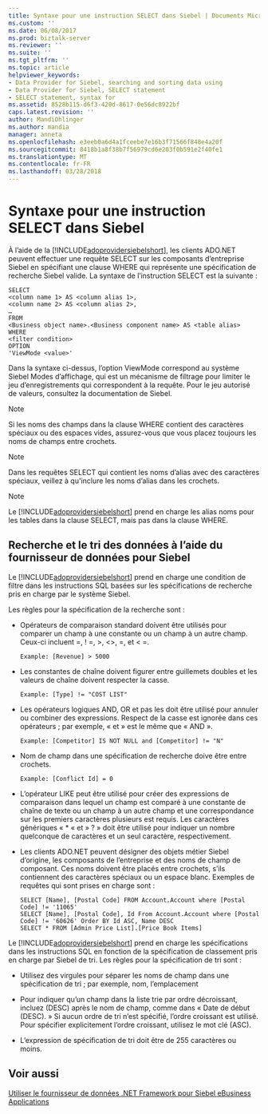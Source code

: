 ```yaml
---
title: Syntaxe pour une instruction SELECT dans Siebel | Documents Microsoft
ms.custom: ''
ms.date: 06/08/2017
ms.prod: biztalk-server
ms.reviewer: ''
ms.suite: ''
ms.tgt_pltfrm: ''
ms.topic: article
helpviewer_keywords:
- Data Provider for Siebel, searching and sorting data using
- Data Provider for Siebel, SELECT statement
- SELECT statement, syntax for
ms.assetid: 8528b115-d6f3-420d-8617-0e56dc8922bf
caps.latest.revision: ''
author: MandiOhlinger
ms.author: mandia
manager: anneta
ms.openlocfilehash: e3eeb0a6d4a1fceebe7e16b3f71566f848e4a20f
ms.sourcegitcommit: 8418b1a8f38b7f56979cd6e203f0b591e2f40fe1
ms.translationtype: MT
ms.contentlocale: fr-FR
ms.lasthandoff: 03/28/2018
---
```

# <a name="syntax-for-a-select-statement-in-siebel"></a>Syntaxe pour une instruction SELECT dans Siebel
À l’aide de la [!INCLUDE[adoprovidersiebelshort](../../includes/adoprovidersiebelshort-md.md)], les clients ADO.NET peuvent effectuer une requête SELECT sur les composants d’entreprise Siebel en spécifiant une clause WHERE qui représente une spécification de recherche Siebel valide. La syntaxe de l’instruction SELECT est la suivante :  
  
```  
SELECT  
<column name 1> AS <column alias 1>,  
<column name 2> AS <column alias 2>,  
…  
FROM  
<Business object name>.<Business component name> AS <table alias>  
WHERE  
<filter condition>  
OPTION  
'ViewMode <value>'  
```  
  
 Dans la syntaxe ci-dessus, l’option ViewMode correspond au système Siebel Modes d’affichage, qui est un mécanisme de filtrage pour limiter le jeu d’enregistrements qui correspondent à la requête. Pour le jeu autorisé de valeurs, consultez la documentation de Siebel.  
  
> [!NOTE]
>  Si les noms des champs dans la clause WHERE contient des caractères spéciaux ou des espaces vides, assurez-vous que vous placez toujours les noms de champs entre crochets.  
  
> [!NOTE]
>  Dans les requêtes SELECT qui contient les noms d’alias avec des caractères spéciaux, veillez à qu'inclure les noms d’alias dans les crochets.  
  
> [!NOTE]
>  Le [!INCLUDE[adoprovidersiebelshort](../../includes/adoprovidersiebelshort-md.md)] prend en charge les alias noms pour les tables dans la clause SELECT, mais pas dans la clause WHERE.  
  
## <a name="searching-and-sorting-data-using-the-data-provider-for-siebel"></a>Recherche et le tri des données à l’aide du fournisseur de données pour Siebel  
 Le [!INCLUDE[adoprovidersiebelshort](../../includes/adoprovidersiebelshort-md.md)] prend en charge une condition de filtre dans les instructions SQL basées sur les spécifications de recherche pris en charge par le système Siebel.  
  
 Les règles pour la spécification de la recherche sont :  
  
-   Opérateurs de comparaison standard doivent être utilisés pour comparer un champ à une constante ou un champ à un autre champ. Ceux-ci incluent =, ! =, >, <>, =, et < =.  
  
    ```  
    Example: [Revenue] > 5000  
    ```  
  
-   Les constantes de chaîne doivent figurer entre guillemets doubles et les valeurs de chaîne doivent respecter la casse.  
  
    ```  
    Example: [Type] != "COST LIST"  
    ```  
  
-   Les opérateurs logiques AND, OR et pas les doit être utilisé pour annuler ou combiner des expressions. Respect de la casse est ignorée dans ces opérateurs ; par exemple, « et » est le même que « AND ».  
  
    ```  
    Example: [Competitor] IS NOT NULL and [Competitor] != "N"  
    ```  
  
-   Nom de champ dans une spécification de recherche doive être entre crochets.  
  
    ```  
    Example: [Conflict Id] = 0  
    ```  
  
-   L’opérateur LIKE peut être utilisé pour créer des expressions de comparaison dans lequel un champ est comparé à une constante de chaîne de texte ou un champ à un autre champ et une correspondance sur les premiers caractères plusieurs est requis. Les caractères génériques « * « et » ? » doit être utilisé pour indiquer un nombre quelconque de caractères et un seul caractère, respectivement.  
  
-   Les clients ADO.NET peuvent désigner des objets métier Siebel d’origine, les composants de l’entreprise et des noms de champ de composant. Ces noms doivent être placés entre crochets, s’ils contiennent des caractères spéciaux ou un espace blanc. Exemples de requêtes qui sont prises en charge sont :  
  
    ```  
    SELECT [Name], [Postal Code] FROM Account.Account where [Postal Code] != '11065'  
    SELECT [Name], [Postal Code], Id From Account.Account where [Postal Code] != '60626' Order BY Id ASC, Name DESC  
    SELECT * FROM [Admin Price List].[Price Book Items]  
    ```  
  
 Le [!INCLUDE[adoprovidersiebelshort](../../includes/adoprovidersiebelshort-md.md)] prend en charge les spécifications dans les instructions SQL en fonction de la spécification de classement pris en charge par Siebel de tri. Les règles pour la spécification de tri sont :  
  
-   Utilisez des virgules pour séparer les noms de champ dans une spécification de tri ; par exemple, nom, l’emplacement  
  
-   Pour indiquer qu’un champ dans la liste trie par ordre décroissant, incluez (DESC) après le nom de champ, comme dans « Date de début (DESC). » Si aucun ordre de tri n’est spécifié, l’ordre croissant est utilisé. Pour spécifier explicitement l’ordre croissant, utilisez le mot clé (ASC).  
  
-   L’expression de spécification de tri doit être de 255 caractères ou moins.  
  
## <a name="see-also"></a>Voir aussi  
 [Utiliser le fournisseur de données .NET Framework pour Siebel eBusiness Applications](../../adapters-and-accelerators/adapter-siebel/use-the-net-framework-data-provider-for-siebel-ebusiness-applications.md)